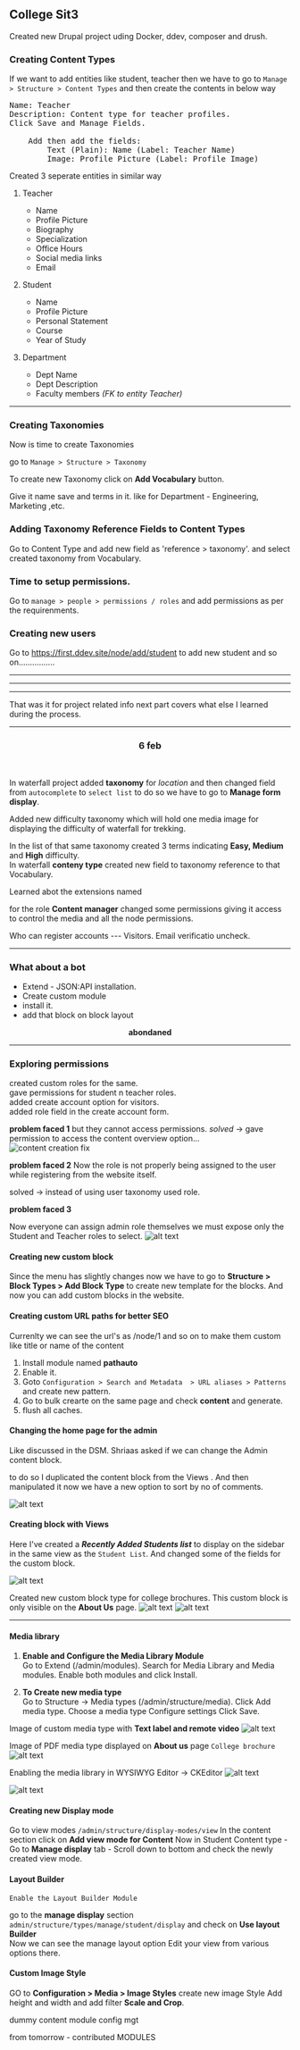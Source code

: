 ## College Sit3

Created new Drupal project uding Docker, ddev, composer and drush.

### Creating Content Types

If we want to add entities like student, teacher then we have to go to
`Manage > Structure > Content Types`
and then create the contents in below way
<pre>
Name: Teacher
Description: Content type for teacher profiles.
Click Save and Manage Fields.

    Add then add the fields:
        Text (Plain): Name (Label: Teacher Name)
        Image: Profile Picture (Label: Profile Image)
</pre>

Created 3 seperate entities in similar way

1. Teacher
    - Name
    - Profile Picture
    - Biography
    - Specialization
    - Office Hours
    - Social media links
    - Email

2. Student
    - Name
    - Profile Picture
    - Personal Statement
    - Course
    - Year of Study

3. Department
    - Dept Name
    - Dept Description
    - Faculty members *(FK to entity Teacher)*
---

### Creating Taxonomies

Now is time to create Taxonomies

go to
`Manage > Structure > Taxonomy`

To create new Taxonomy click on **Add Vocabulary** button.

Give it name save and terms in it.
like for Department - Engineering, Marketing ,etc.


### Adding Taxonomy Reference Fields to Content Types
Go to Content Type and add new field as 'reference > taxonomy'.
and select created taxonomy from Vocabulary.


### Time to setup permissions.
Go to `manage > people > permissions / roles`
and add permissions as per the requirenments.

### Creating new users

Go to https://first.ddev.site/node/add/student to add new student and so on................


---
---
---

That was it for project related info next part covers what else I learned during the process.




---
<center>

### 6 feb
</center>
<br>

In waterfall project added **taxonomy** for *location* and then changed field from `autocomplete` to `select list` to do so we have to go to **Manage form display**.

Added new difficulty taxonomy which will hold one media image for displaying the difficulty of waterfall for trekking.


In the list of that same taxonomy created 3 terms indicating <b> Easy, Medium </b> and **High** difficulty. <br>
In waterfall **conteny type** created new field to taxonomy reference to that Vocabulary.

Learned abot the extensions named

for the role **Content manager** changed some permissions giving it access to control the media and all the node permissions.

Who can register accounts --- Visitors. Email verificatio uncheck.


---

### What about a bot

- Extend - JSON:API installation.
- Create custom module
- install it.
- add that block on block layout
<center>

**abondaned**

</center>

---




### Exploring permissions

created custom roles for the same. <br>
gave permissions for student n teacher roles.<br>
added create account option for visitors.<br>
added role field in the create account form.<br>

**problem faced 1**
but they cannot access permissions. *solved* -> gave permission to access the content overview option...<br>
![content creation fix](image.png)

**problem faced 2**
Now the role is not properly being assigned to the user while registering from the website itself.

solved -> instead of using user taxonomy used role.

**problem faced 3**

Now everyone can assign admin role themselves we must expose only the Student and Teacher roles to select.
![alt text](image-1.png)


<!--
To fix above
Step 1: Install and Enable the Profile Module

Install the profile module
```sh
ddev composer require drupal/profile
```

Enable the module:
```sh
drush en profile -y
```

Install **Rules** module using
```sh
ddev composer require drupal/rules
```

and enable the same

Navigate to Configuration > Workflow > Rules (`/admin/config/workflow/rules`).

Add new reaction role and set React on event: After saving a new user entity.

Add condition:
'Entity: has field'
-->


#### Creating new custom block

Since the menu has slightly changes now we have to go to
**Structure > Block Types > Add Block Type** to create new template for the blocks.
And now you can add custom blocks in the website.


#### Creating custom URL paths for better SEO
Currenlty we can see the url's as /node/1 and so on to make them custom like title or name of the content
1. Install module named **pathauto**
2. Enable it.
3. Goto `Configuration > Search and Metadata  > URL aliases > Patterns` and create new pattern.
4. Go to bulk crearte on the same page and check **content** and generate.
5. flush all caches.


#### Changing the home page for the admin
Like discussed in the DSM.
Shriaas asked if we can change the Admin content block.

to do so I duplicated the content block from the Views .
And then manipulated it now we have a new option to sort by no of comments.

![alt text](image-2.png)

#### Creating block with Views
Here I've created a <em><b>Recently Added Students list</b></em> to display on the sidebar in the same view as the `Student List`.
And changed some of the fields for the custom block.

![alt text](image-3.png)

Created new custom block type for college brochures. This custom block is only visible on the **About Us** page.
![alt text](image-4.png)
![alt text](image-5.png)


---

#### Media library

1. **Enable and Configure the Media Library Module** <br>
    Go to Extend (/admin/modules).
    Search for Media Library and Media modules.
    Enable both modules and click Install.


2. **To Create new media type**<br>
    Go to Structure → Media types (/admin/structure/media).
    Click Add media type.
    Choose a media type
    Configure settings
    Click Save.

Image of custom media type with **Text label and remote video**
![alt text](image-6.png)

Image of PDF media type displayed on **About us** page `College brochure`
![alt text](image-7.png)

Enabling the media library in WYSIWYG Editor -> CKEditor
![alt text](image-9.png)

![alt text](image-8.png)


#### Creating new Display mode

Go to view modes `/admin/structure/display-modes/view`
In the content section click on **Add view mode for Content**
Now in Student Content type
    - Go to **Manage display** tab
    - Scroll down to bottom and check the newly created view mode.

#### Layout Builder
    Enable the Layout Builder Module
go to the **manage display** section `admin/structure/types/manage/student/display` and check on **Use layout Builder**
<br>Now we can see the manage layout option
Edit your view from various options there.

#### Custom Image Style
GO to **Configuration > Media > Image Styles** create new image Style
Add height and width and add filter **Scale and Crop**.




dummy content module
config mgt

from tomorrow - contributed MODULES
